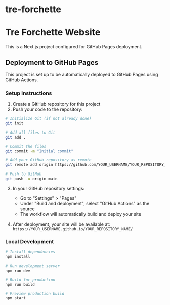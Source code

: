 # tre-forchette

# Tre Forchette Website

This is a Next.js project configured for GitHub Pages deployment.

## Deployment to GitHub Pages

This project is set up to be automatically deployed to GitHub Pages using GitHub Actions.

### Setup Instructions

1. Create a GitHub repository for this project
2. Push your code to the repository:

```bash
# Initialize Git (if not already done)
git init

# Add all files to Git
git add .

# Commit the files
git commit -m "Initial commit"

# Add your GitHub repository as remote
git remote add origin https://github.com/YOUR_USERNAME/YOUR_REPOSITORY_NAME.git

# Push to GitHub
git push -u origin main
```

3. In your GitHub repository settings:
   - Go to "Settings" > "Pages"
   - Under "Build and deployment", select "GitHub Actions" as the source
   - The workflow will automatically build and deploy your site

4. After deployment, your site will be available at:
   `https://YOUR_USERNAME.github.io/YOUR_REPOSITORY_NAME/`

### Local Development

```bash
# Install dependencies
npm install

# Run development server
npm run dev

# Build for production
npm run build

# Preview production build
npm start
```
